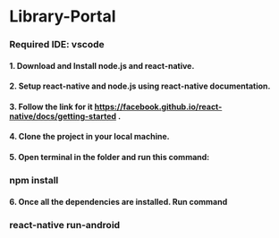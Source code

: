 # Library-Portal


### Required IDE: vscode
#### 1. Download and Install node.js and react-native.
#### 2. Setup react-native and node.js using react-native documentation.
#### 3. Follow the link for it https://facebook.github.io/react-native/docs/getting-started .
#### 4. Clone the project in your local machine.
#### 5. Open terminal in the folder and run this command:
###           npm install
#### 6. Once all the dependencies are installed. Run command
###          react-native run-android
